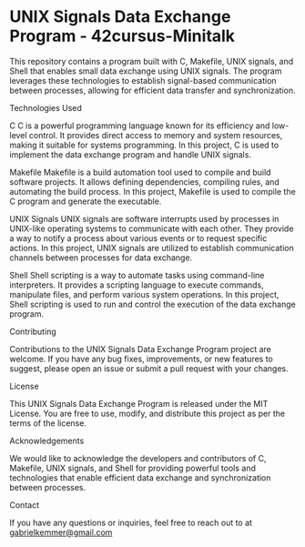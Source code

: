 # UNIX Signals Data Exchange Program - 42cursus-Minitalk

This repository contains a program built with C, Makefile, UNIX signals, and Shell that enables small data exchange using UNIX signals. 
The program leverages these technologies to establish signal-based communication between processes, allowing for efficient data transfer 
and synchronization.

Technologies Used

C
C is a powerful programming language known for its efficiency and low-level control. It provides direct access to memory and 
system resources, making it suitable for systems programming. In this project, C is used to implement the data exchange program 
and handle UNIX signals.

Makefile
Makefile is a build automation tool used to compile and build software projects. It allows defining dependencies, compiling rules, 
and automating the build process. In this project, Makefile is used to compile the C program and generate the executable.

UNIX Signals
UNIX signals are software interrupts used by processes in UNIX-like operating systems to communicate with each other. They provide a 
way to notify a process about various events or to request specific actions. In this project, UNIX signals are utilized to establish 
communication channels between processes for data exchange.

Shell
Shell scripting is a way to automate tasks using command-line interpreters. It provides a scripting language to execute commands, 
manipulate files, and perform various system operations. In this project, Shell scripting is used to run and control the execution of 
the data exchange program.

Contributing

Contributions to the UNIX Signals Data Exchange Program project are welcome. If you have any bug fixes, improvements, or new features 
to suggest, please open an issue or submit a pull request with your changes.

License

This UNIX Signals Data Exchange Program is released under the MIT License. You are free to use, modify, and distribute this project as per 
the terms of the license.

Acknowledgements

We would like to acknowledge the developers and contributors of C, Makefile, UNIX signals, and Shell for providing powerful tools 
and technologies that enable efficient data exchange and synchronization between processes.

Contact

If you have any questions or inquiries, feel free to reach out to at gabrielkemmer@gmail.com

